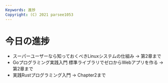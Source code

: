 ```yaml
---
Keywords: 進捗
Copyright: (C) 2021 parsee1053
---
```


# 今日の進捗
* スーパーユーザーなら知っておくべきLinuxシステムの仕組み → 第2章まで
* Goプログラミング実践入門 標準ライブラリでゼロからWebアプリを作る → 第2章まで
* 実践Rustプログラミング入門 → Chapter2まで
